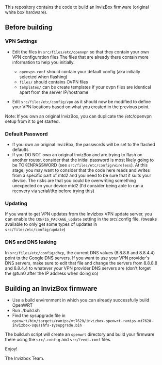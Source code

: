 This repository contains the code to build an InvizBox firmware (original white box hardware).

## Before building

### VPN Settings
* Edit the files in `src/files/etc/openvpn` so that they contain your own VPN configuration files
The files that are already there contain more information to help you initially.

  * `openvpn.conf` should contain your default config (aka initially selected when flashing)
  * `files/` should contains OVPN files 
  * `templates/` can be create templates if your ovpn files are identical apart from the server IP/hostname

* Edit `src/files/etc/config/vpn` as it should now be modified to define your VPN locations based on what you created 
in the previous point.

Note: If you own an original InvizBox, you can duplicate the /etc/openvpn setup from it to get started.

### Default Password
* If you own an original InvizBox, the passwords will be set to the flashed defaults
* If you DO NOT own an original InvizBox and are trying to flash on another router, consider that the initial password
is most likely going to be TOKENPASSWORD (see `src/files/etc/config/wireless`). At this stage, you may want to consider
that the code here reads and writes from a specific part of mtd2 and you need to be sure that it suits your device. The
risks are that you could be overwriting something unexpected on your device mtd2 (I'd consider being able to run a
recovery via serial/tftp before trying this)

### Updating
If you want to get VPN updates from the Invizbox VPN update server, you can enable the `CONFIG_PACKAGE_update` setting
in the src/.config file. (tweaks available to only get some types of updates in `src/files/etc/config/update`)

### DNS and DNS leaking
In `src/files/etc/config/dhcp`, the current DNS values (8.8.8.8 and 8.8.4.4) point to the Google DNS servers.
If you want to use your VPN provider's DNS servers, make sure to edit that file and change the servers
from 8.8.8.8 and 8.8.4.4 to whatever your VPN provider DNS servers are (don't forget the @tun0 after the IP address
when doing so)

## Building an InvizBox firmware

* Use a build environment in which you can already successfully build OpenWRT
* Run ./build.sh
* Find the sysupgrade file in 
  `openwrt/bin/targets/ramips/mt7620/invizbox-openwrt-ramips-mt7620-invizbox-squashfs-sysupgrade.bin`

The build.sh script will create an `openwrt` directory and build your firmware there using the `src/.config` and 
`src/feeds.conf` files.

Enjoy!

The Invizbox Team.
